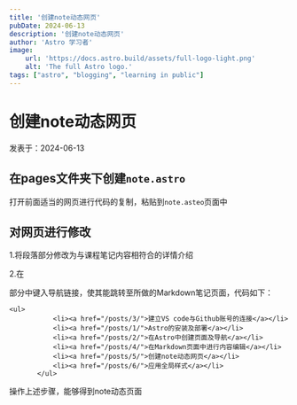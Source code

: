 ```yaml
---
title: '创建note动态网页'
pubDate: 2024-06-13
description: '创建note动态网页'
author: 'Astro 学习者'
image:
    url: 'https://docs.astro.build/assets/full-logo-light.png'
    alt: 'The full Astro logo.'
tags: ["astro", "blogging", "learning in public"]
---
```


# 创建note动态网页

 发表于：2024-06-13

 ## 在pages文件夹下创建`note.astro`

 打开前面适当的网页进行代码的复制，粘贴到`note.asteo`页面中

 ## 对网页进行修改

 1.将段落部分修改为与课程笔记内容相符合的详情介绍

 2.在<main>部分中键入导航链接，使其能跳转至所做的Markdown笔记页面，代码如下：

 ```
 <ul>
            <li><a href="/posts/3/">建立VS code与Github账号的连接</a></li>
            <li><a href="/posts/1/">Astro的安装及部署</a></li>
            <li><a href="/posts/2/">在Astro中创建页面及导航</a></li>
            <li><a href="/posts/4/">在Markdown页面中进行内容编辑</a></li>
            <li><a href="/posts/5/">创建note动态网页</a></li>
            <li><a href="/posts/6/">应用全局样式</a></li>
        </ul>
```

操作上述步骤，能够得到note动态页面